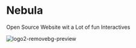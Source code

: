 # Nebula

Open Source Website wit a Lot of fun Interactives

![logo2-removebg-preview](https://github.com/user-attachments/assets/fe828623-a97e-4213-8bfa-a2fdce024392)
